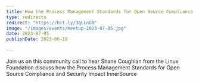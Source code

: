 ```yaml
---
title: How the Process Management Standards for Open Source Compliance and Security Impact InnerSource
type: redirects
redirect: "https://bit.ly/3qLLnGB"
image: "/images/events/meetup-2023-07-05.jpg"
date: 2023-07-05
publishDate: 2023-06-19

---
```


Join us on this community call to hear Shane Coughlan from the Linux Foundation discuss how the Process Management Standards for Open Source Compliance and Security Impact InnerSource


